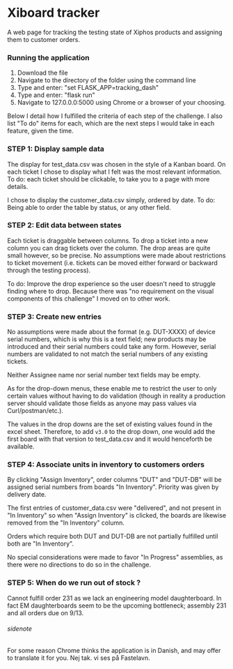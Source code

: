 # Xiboard tracker

A web page for tracking the testing state of Xiphos products and assigning them to customer orders.

### Running the application

1. Download the file
2. Navigate to the directory of the folder using the command line
3. Type and enter: "set FLASK_APP=tracking_dash"
4. Type and enter: "flask run"
5. Navigate to 127.0.0.0:5000 using Chrome or a browser of your choosing.

Below I detail how I fulfilled the criteria of each step of the challenge. I also list "To do" items for each, which are the next steps I would take in each feature, given the time.

### STEP 1: Display sample data

The display for test_data.csv was chosen in the style of a Kanban board. On each ticket I chose to display what I felt was the most relevant information.
To do: each ticket should be clickable, to take you to a page with more details.

I chose to display the customer_data.csv simply, ordered by date.
To do: Being able to order the table by status, or any other field.

### STEP 2: Edit data between states

Each ticket is draggable between columns. To drop a ticket into a new column you can drag tickets over the column. The drop areas are quite small however, so be precise. No assumptions were made about restrictions to ticket movement (i.e. tickets can be moved either forward or backward through the testing process).

To do: Improve the drop experience so the user doesn't need to struggle finding where to drop. Because there was "no requirement on the visual components of this challenge" I moved on to other work.

### STEP 3: Create new entries

No assumptions were made about the format (e.g. DUT-XXXX) of device serial numbers, which is why this is a text field; new products may be introduced and their serial numbers could take any form. However, serial numbers are validated to not match the serial numbers of any existing tickets.

Neither Assignee name nor serial number text fields may be empty.

As for the drop-down menus, these enable me to restrict the user to only certain values without having to do validation (though in reality a production server should validate those fields as anyone may pass values via Curl/postman/etc.).

The values in the drop downs are the set of existing values found in the excel sheet. Therefore, to add `v3.0` to the drop down, one would add the first board with that version to test_data.csv and it would henceforth be available.

### STEP 4: Associate units in inventory to customers orders

By clicking "Assign Inventory", order columns "DUT" and "DUT-DB" will be assigned serial numbers from boards "In Inventory". Priority was given by delivery date.

The first entries of customer_data.csv were "delivered", and not present in "In Inventory" so when "Assign Inventory" is clicked, the boards are likewise removed from the "In Inventory" column.

Orders which require both DUT and DUT-DB are not partially fulfilled until both are "In Inventory".

No special considerations were made to favor "In Progress" assemblies, as there were no directions to do so in the challenge.

### STEP 5: When do we run out of stock ?

Cannot fulfill order 231 as we lack an engineering model daughterboard. In fact EM daughterboards seem to be the upcoming bottleneck; assembly 231 and all orders due on 9/13.

###### sidenote

For some reason Chrome thinks the application is in Danish, and may offer to translate it for you. Nej tak. vi ses på Fastelavn.
